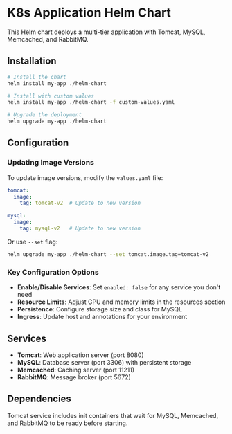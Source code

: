 # K8s Application Helm Chart

This Helm chart deploys a multi-tier application with Tomcat, MySQL, Memcached, and RabbitMQ.

## Installation

```bash
# Install the chart
helm install my-app ./helm-chart

# Install with custom values
helm install my-app ./helm-chart -f custom-values.yaml

# Upgrade the deployment
helm upgrade my-app ./helm-chart
```

## Configuration

### Updating Image Versions

To update image versions, modify the `values.yaml` file:

```yaml
tomcat:
  image:
    tag: tomcat-v2  # Update to new version

mysql:
  image:
    tag: mysql-v2   # Update to new version
```

Or use `--set` flag:

```bash
helm upgrade my-app ./helm-chart --set tomcat.image.tag=tomcat-v2
```

### Key Configuration Options

- **Enable/Disable Services**: Set `enabled: false` for any service you don't need
- **Resource Limits**: Adjust CPU and memory limits in the resources section
- **Persistence**: Configure storage size and class for MySQL
- **Ingress**: Update host and annotations for your environment

## Services

- **Tomcat**: Web application server (port 8080)
- **MySQL**: Database server (port 3306) with persistent storage
- **Memcached**: Caching server (port 11211)
- **RabbitMQ**: Message broker (port 5672)

## Dependencies

Tomcat service includes init containers that wait for MySQL, Memcached, and RabbitMQ to be ready before starting.